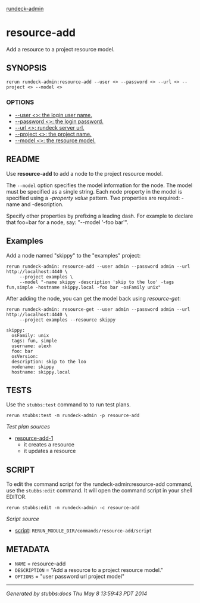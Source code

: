 [rundeck-admin](../../index.html)
# resource-add 

Add a resource to a project resource model.

## SYNOPSIS

    rerun rundeck-admin:resource-add --user <> --password <> --url <> --project <> --model <>

### OPTIONS

* [    --user <>: the login user name.](../../options/user/index.html)
* [    --password <>: the login password.](../../options/password/index.html)
* [    --url <>: rundeck server url.](../../options/url/index.html)
* [    --project <>: the project name.](../../options/project/index.html)
* [    --model <>: the resource model.](../../options/model/index.html)

## README

Use **resource-add** to add a node to the project resource model.

The `--model` option specifies the model information for the node.
The model must be specified as a single string.
Each node property in the model is specified using a *-property value* pattern. Two
properties are required: -name and -description.

Specify other properties by prefixing a leading dash. For example
to declare that foo=bar for a node, say: "--model '-foo bar'".

Examples
--------

Add a node named "skippy" to the "examples" project:

    rerun rundeck-admin: resource-add --user admin --password admin --url http://localhost:4440 \
         --project examples \
         --model "-name skippy -description 'skip to the loo' -tags fun,simple -hostname skippy.local -foo bar -osFamily unix"

After adding the node, you can get the model back using *resource-get*:

    rerun rundeck-admin: resource-get --user admin --password admin --url http://localhost:4440 \
         --project examples --resource skippy

    skippy:
      osFamily: unix
      tags: fun, simple
      username: alexh
      foo: bar
      osVersion: 
      description: skip to the loo
      nodename: skippy
      hostname: skippy.local

## TESTS

Use the `stubbs:test` command to to run test plans.

    rerun stubbs:test -m rundeck-admin -p resource-add

*Test plan sources*

* [resource-add-1](../../tests/resource-add-1.html)
  * it creates a resource
  * it updates a resource

## SCRIPT

To edit the command script for the rundeck-admin:resource-add command, 
use the `stubbs:edit`
command. It will open the command script in your shell EDITOR.

    rerun stubbs:edit -m rundeck-admin -c resource-add

*Script source*

* [script](script.html): `RERUN_MODULE_DIR/commands/resource-add/script`

## METADATA

* `NAME` = resource-add
* `DESCRIPTION` = "Add a resource to a project resource model."
* `OPTIONS` = "user password url project model"

----

*Generated by stubbs:docs Thu May  8 13:59:43 PDT 2014*


